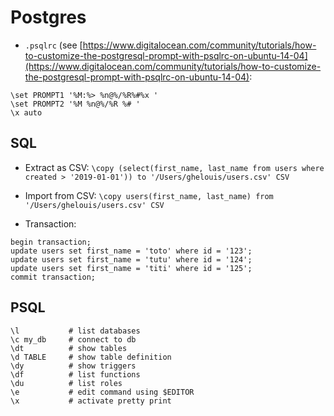 # Postgres

- `.psqlrc` (see [https://www.digitalocean.com/community/tutorials/how-to-customize-the-postgresql-prompt-with-psqlrc-on-ubuntu-14-04](https://www.digitalocean.com/community/tutorials/how-to-customize-the-postgresql-prompt-with-psqlrc-on-ubuntu-14-04):


```
\set PROMPT1 '%M:%> %n@%/%R%#%x '
\set PROMPT2 '%M %n@%/%R %# '
\x auto
```

## SQL

- Extract as CSV:
`\copy (select(first_name, last_name from users where created > '2019-01-01')) to '/Users/ghelouis/users.csv' CSV`

- Import from CSV:
`\copy users(first_name, last_name) from '/Users/ghelouis/users.csv' CSV`

- Transaction:
```
begin transaction;
update users set first_name = 'toto' where id = '123';
update users set first_name = 'tutu' where id = '124';
update users set first_name = 'titi' where id = '125';
commit transaction;
```

## PSQL

```
\l           # list databases
\c my_db     # connect to db
\dt          # show tables
\d TABLE     # show table definition
\dy          # show triggers
\df          # list functions
\du          # list roles
\e           # edit command using $EDITOR
\x           # activate pretty print
```
